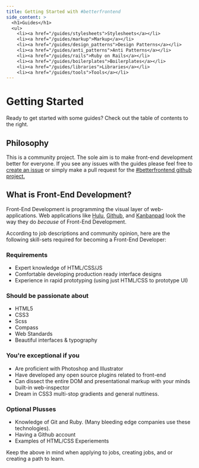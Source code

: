 ```yaml
---
title: Getting Started with #betterfrontend
side_content: >
  <h1>Guides</h1>
  <ul>
    <li><a href="/guides/stylesheets">Stylesheets</a></li>
    <li><a href="/guides/markup">Markup</a></li>
    <li><a href="/guides/design_patterns">Design Patterns</a></li>
    <li><a href="/guides/anti_patterns">Anti Patterns</a></li>
    <li><a href="/guides/rails">Ruby on Rails</a></li>
    <li><a href="/guides/boilerplates">Boilerplates</a></li>
    <li><a href="/guides/libraries">Libraries</a></li>
    <li><a href="/guides/tools">Tools</a></li>
---
```


# Getting Started

Ready to get started with some guides? Check out the table of contents
to the right.

## Philosophy

This is a community project. The sole aim is to make front-end
development better for everyone. If you see any issues with the guides
please feel free to [create an issue](https://github.com/hybridgroup/betterfrontend/issues) or simply make a pull request for the [#betterfrontend github project.](https://github.com/hybridgroup/betterfrontend)

## What is Front-End Development?

Front-End Development is programming the visual layer of
web-applications. Web applications like [Hulu](http://www.hulu.com), [Github](http://www.github.com), and [Kanbanpad](http://www.kanbanpad.com) look
the way they do *because* of Front-End Development.

According to job descriptions and community opinion, here are the
following skill-sets required for becoming a Front-End Developer:

### Requirements

* Expert knowledge of HTML/CSS/JS
* Comfortable developing production ready interface designs
* Experience in rapid prototyping (using just HTML/CSS to prototype UI)

### Should be passionate about

* HTML5
* CSS3
* Scss
* Compass
* Web Standards
* Beautiful interfaces & typography

### You're exceptional if you

* Are proficient with Photoshop and Illustrator
* Have developed any open source plugins related to front-end
* Can dissect the entire DOM and presentational markup with your minds
  built-in web-inspector
* Dream in CSS3 multi-stop gradients and general nuttiness.

### Optional Plusses

* Knowledge of Git and Ruby. (Many bleeding edge companies use these
  technologies).
* Having a Github account
* Examples of HTML/CSS Experiements

Keep the above in mind when applying to jobs, creating jobs, and or
creating a path to learn.
